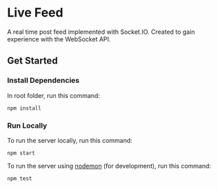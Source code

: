 # Live Feed

A real time post feed implemented with Socket.IO. Created to gain experience with the WebSocket API.

## Get Started

### Install Dependencies

In root folder, run this command:
```
npm install
```

### Run Locally

To run the server locally, run this command:
```
npm start
```

To run the server using [nodemon](https://www.npmjs.com/package/nodemon) (for development), run this command:
```
npm test
```
